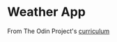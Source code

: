 # Weather App

From The Odin Project's [curriculum](https://www.theodinproject.com/courses/javascript/lessons/weather-app)
